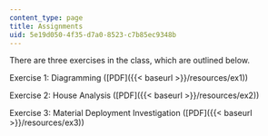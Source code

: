 ```yaml
---
content_type: page
title: Assignments
uid: 5e19d050-4f35-d7a0-8523-c7b85ec9348b
---
```


There are three exercises in the class, which are outlined below.

Exercise 1: Diagramming ([PDF]({{< baseurl >}}/resources/ex1))

Exercise 2: House Analysis ([PDF]({{< baseurl >}}/resources/ex2))

Exercise 3: Material Deployment Investigation ([PDF]({{< baseurl >}}/resources/ex3))